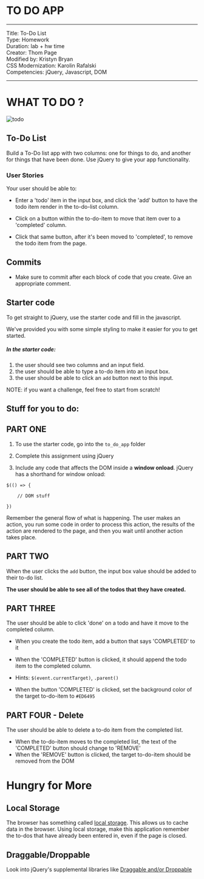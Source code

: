 

# TO DO APP

---
Title: To-Do List <br>
Type: Homework<br>
Duration: lab + hw time<br>
Creator: Thom Page<br>
    Modified by: Kristyn Bryan<br>
    CSS Modernization: Karolin Rafalski<br>
Competencies: jQuery, Javascript, DOM <br>

---

# WHAT TO DO ?

![todo](https://i.imgur.com/usMkA4g.png)


## To-Do List
Build a To-Do list app with two columns: one for things to do, and another for things that have been done. Use jQuery to give your app functionality.

### User Stories
Your user should be able to:

* Enter a 'todo' item in the input box, and click the 'add' button to have the todo item render in the to-do-list column.

* Click on a button within the to-do-item to move that item over to a 'completed' column.

* Click that same button, after it's been moved to 'completed', to remove the todo item from the page.

## Commits

- Make sure to commit after each block of code that you create. Give an appropriate comment.

## Starter code
To get straight to jQuery, use the starter code and fill in the javascript.

We've provided you with some simple styling to make it easier for you to get started.

##### In the starter code:
1. the user should see two columns and an input field.
2. the user should be able to type a to-do item into an input box.
3. the user should be able to click an `add` button next to this input.

NOTE: if you want a challenge, feel free to start from scratch!

## Stuff for you to do:


## PART ONE


1. To use the starter code, go into the `to_do_app` folder
<!-- (alternatively, you are welcome to start totally from scratch)
  - make a list of the ids, classes, and elements that are styled in the css, so you can match it and use the styles -->

2. Complete this assignment using jQuery

3. Include any code that affects the DOM inside a **window onload**. jQuery has a shorthand for window onload:

```
$(() => {

	// DOM stuff

})
```
Remember the general flow of what is happening. The user makes an action, you run some code in order to process this action, the results of the action are rendered to the page, and then you wait until another action takes place.

## PART TWO

When the user clicks the `add` button, the input box value should be added to their to-do list.

<!-- ## PART THREE
When the user clicks the `add` button, the input should display nicely rather than just text that keeps joining on the same line. -->

<!-- * Hint: consider adding the new information into an array of to-dos and display all of the items in that array. -->

**The user should be able to see all of the todos that they have created.**

## PART THREE

The user should be able to click 'done' on a todo and have it move to the completed column.

* When you create the todo item, add a button that says 'COMPLETED' to it 
<!-- that has an event listener and handler. Yes! You can include an event listener inside another event handler . . . -->

* When the 'COMPLETED' button is clicked, it should append the todo item to the completed column.

* Hints: `$(event.currentTarget)`, `.parent()`

* When the button 'COMPLETED' is clicked, set the background color of the target to-do-item to `#ED6495`


## PART FOUR - Delete

The user should be able to delete a to-do item from the completed list.

* When the to-do-item moves to the completed list, the text of the 'COMPLETED' button should change to 'REMOVE'
* When the 'REMOVE' button is clicked, the target to-do-item should be removed from the DOM  


# Hungry for More

## Local Storage

The browser has something called [local storage](https://developer.mozilla.org/en-US/docs/Web/Guide/API/DOM/Storage). This allows us to cache data in the browser. Using local storage, make this application remember the to-dos that have already been entered in, even if the page is closed.

## Draggable/Droppable

Look into jQuery's supplemental libraries like [Draggable and/or Droppable](https://jqueryui.com/droppable/)


